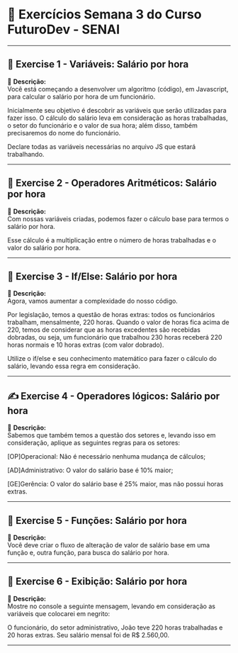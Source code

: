 # 🚀 Exercícios Semana 3 do Curso **FuturoDev** - SENAI

---

## 📝 **Exercise 1 - Variáveis: Salário por hora**
📌 **Descrição:**  
Você está começando a desenvolver um algoritmo (código), em Javascript, para calcular o salário por hora de um funcionário.

Inicialmente seu objetivo é descobrir as variáveis que serão utilizadas para fazer isso. O cálculo do salário leva em consideração as horas trabalhadas, o setor do funcionário e o valor de sua hora; além disso, também precisaremos do nome do funcionário.

Declare todas as variáveis necessárias no arquivo JS que estará trabalhando.

---

## 🎨 **Exercise 2 - Operadores Aritméticos: Salário por hora**
📌 **Descrição:**  
Com nossas variáveis criadas, podemos fazer o cálculo base para termos o salário por hora.

Esse cálculo é a multiplicação entre o número de horas trabalhadas e o valor do salário por hora.

---

## 📐 **Exercise 3 - If/Else: Salário por hora**
📌 **Descrição:**  
Agora, vamos aumentar a complexidade do nosso código.

Por legislação, temos a questão de horas extras: todos os funcionários trabalham, mensalmente, 220 horas. Quando o valor de horas fica acima de 220, temos de considerar que as horas excedentes são recebidas dobradas, ou seja, um funcionário que trabalhou 230 horas receberá 220 horas normais e 10 horas extras (com valor dobrado).

Utilize o if/else e seu conhecimento matemático para fazer o cálculo do salário, levando essa regra em consideração.

---

## ✍️ **Exercise 4 - Operadores lógicos: Salário por hora**
📌 **Descrição:**  
Sabemos que também temos a questão dos setores e, levando isso em consideração, aplique as seguintes regras para os setores:

[OP]Operacional: Não é necessário nenhuma mudança de cálculos;

[AD]Administrativo: O valor do salário base é 10% maior;

[GE]Gerência: O valor do salário base é 25% maior, mas não possui horas extras.

---

## 📝 **Exercise 5 - Funções: Salário por hora**
📌 **Descrição:**  
Você deve criar o fluxo de alteração de valor de salário base em uma função e, outra função, para busca do salário por hora.

---

## 🎨 **Exercise 6 - Exibição: Salário por hora**
📌 **Descrição:**  
Mostre no console a seguinte mensagem, levando em consideração as variáveis que colocarei em negrito:

O funcionário, do setor administrativo, João teve 220 horas trabalhadas e 20 horas extras. Seu salário mensal foi de R$ 2.560,00.

---
